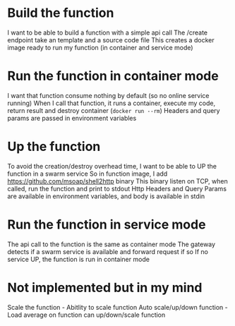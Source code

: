 # Build the function
I want to be able to build a function with a simple api call
The /create endpoint take an template and a source code file
This creates a docker image ready to run my function (in container and service mode)

# Run the function in container mode
I want that function consume nothing by default (so no online service running)
When I call that function, it runs a container, execute my code, return result and destroy container (`docker run --rm`)
Headers and query params are passed in environment variables

# Up the function
To avoid the creation/destroy overhead time, I want to be able to UP the function in a swarm service
So in function image, I add https://github.com/msoap/shell2http binary
This binary listen on TCP, when called, run the function and print to stdout
Http Headers and Query Params are available in environment variables, and body is available in stdin

# Run the function in service mode
The api call to the function is the same as container mode
The gateway detects if a swarm service is available and forward request if so
If no service UP, the function is run in container mode

# Not implemented but in my mind
Scale the function - Abitlity to scale function
Auto scale/up/down function - Load average on function can up/down/scale function
